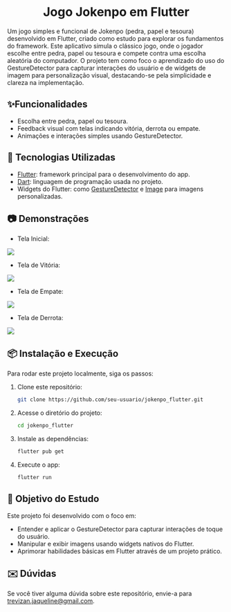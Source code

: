 <h1 align="center" style="font-weight: bold;">Jogo Jokenpo em Flutter</h1>

Um jogo simples e funcional de Jokenpo (pedra, papel e tesoura) desenvolvido em Flutter, criado como estudo para explorar os fundamentos do framework. Este aplicativo simula o clássico jogo, onde o jogador escolhe entre pedra, papel ou tesoura e compete contra uma escolha aleatória do computador. O projeto tem como foco o aprendizado do uso do GestureDetector para capturar interações do usuário e de widgets de imagem para personalização visual, destacando-se pela simplicidade e clareza na implementação.

<h2>✨Funcionalidades</h2>

- Escolha entre pedra, papel ou tesoura.
- Feedback visual com telas indicando vitória, derrota ou empate.
- Animações e interações simples usando GestureDetector.

<h2>🚀 Tecnologias Utilizadas </h2>

- [Flutter](https://docs.flutter.dev/): framework principal para o desenvolvimento do app.
- [Dart](https://dart.dev/guides): linguagem de programação usada no projeto.
- Widgets do Flutter: como [GestureDetector](https://api.flutter.dev/flutter/widgets/GestureDetector-class.html) e [Image](https://api.flutter.dev/flutter/widgets/Image-class.html) para imagens personalizadas.

<h2>📷 Demonstrações </h2>

- Tela Inicial:
  
![](images/readme/screenshot-inicial.png)

- Tela de Vitória:
  
![](images/readme/screenshot-vitoria.png)

- Tela de Empate:
  
![](images/readme/screenshot-empate.png)

- Tela de Derrota:
  
![](images/readme/screenshot-derrota.png)

<h2>📦 Instalação e Execução</h2>

Para rodar este projeto localmente, siga os passos:  

1. Clone este repositório:  
   ```bash  
   git clone https://github.com/seu-usuario/jokenpo_flutter.git  
   ```
   
2. Acesse o diretório do projeto:  
   ```bash  
   cd jokenpo_flutter  
   ```
   
3. Instale as dependências:  
   ```bash  
   flutter pub get  
   ```
   
4. Execute o app:  
   ```bash  
   flutter run  
   ```

<h2>🎯 Objetivo do Estudo</h2>

Este projeto foi desenvolvido com o foco em:

- Entender e aplicar o GestureDetector para capturar interações de toque do usuário.
- Manipular e exibir imagens usando widgets nativos do Flutter.
- Aprimorar habilidades básicas em Flutter através de um projeto prático.

<h2>✉️ Dúvidas</h2>

Se você tiver alguma dúvida sobre este repositório, envie-a para trevizan.jaqueline@gmail.com.


